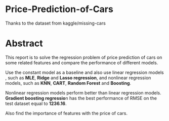 # Price-Prediction-of-Cars
Thanks to the dataset from kaggle/missing-cars

# Abstract
This report is to solve the regression problem of price prediction of cars on some related features and compare the performance of different models. 

Use the constant model as a baseline and also use linear regression models , such as **MLE**, **Ridge** and **Lasso regression**, and nonlinear regression models, such as **KNN**, **CART**, **Random Forest** and **Boosting**. 

Nonlinear regression models perform better than linear regression models. **Gradient boosting regressio**n has the best performance of RMSE on the test dataset equal to **1236.16**. 

Also find the importance of features with the price of cars.
